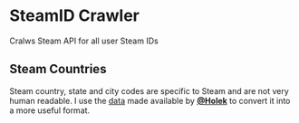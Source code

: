 # SteamID Crawler
Cralws Steam API for all user Steam IDs

## Steam Countries
Steam country, state and city codes are specific to Steam and are not very human readable. I use the [data](https://github.com/Holek/steam-friends-countries) made available by <b>[@Holek](https://github.com/Holek)</b> to convert it into a more useful format.
